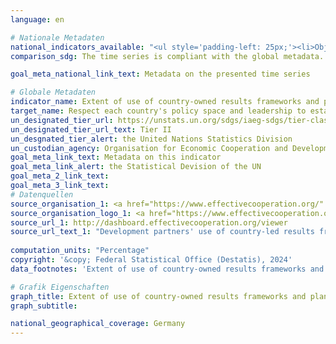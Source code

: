 ```yaml
---
language: en    

# Nationale Metadaten    
national_indicators_available: "<ul style='padding-left: 25px;'><li>Objectives</li> <li> Indicators</li> <li> Data</li> <li> Country-owned results frameworks and planning tools</li></ul>"    
comparison_sdg: The time series is compliant with the global metadata.    

goal_meta_national_link_text: Metadata on the presented time series    

# Globale Metadaten    
indicator_name: Extent of use of country-owned results frameworks and planning tools by providers of development cooperation    
target_name: Respect each country's policy space and leadership to establish and implement policies for poverty eradication and sustainable development    
un_designated_tier_url: https://unstats.un.org/sdgs/iaeg-sdgs/tier-classification/    
un_designated_tier_url_text: Tier II    
un_desgnated_tier_alert: the United Nations Statistics Division    
un_custodian_agency: Organisation for Economic Cooperation and Development (OECD)<br>United Nations Development Programme (UNDP)    
goal_meta_link_text: Metadata on this indicator    
goal_meta_link_alert: the Statistical Devision of the UN    
goal_meta_2_link_text:     
goal_meta_3_link_text:         
# Datenquellen
source_organisation_1: <a href="https://www.effectivecooperation.org/" target="_blank"> Global Partnership for Effective Development Co-operation (GPEDC) </a>
source_organisation_logo_1: <a href="https://www.effectivecooperation.org/" target="_blank"><img src="https://sdg-indikatoren.de/public/OrgImgEn/global.png" alt="Logo global" style="height:60px; width:148px"/></a>
source_url_1: http://dashboard.effectivecooperation.org/viewer
source_url_text_1: "Development partners' use of country-led results frameworks - Indicator results monitored using the partner country's own sources and monitoring systems"
    
computation_units: "Percentage"    
copyright: '&copy; Federal Statistical Office (Destatis), 2024'    
data_footnotes: 'Extent of use of country-owned results frameworks and planning tools by providers of development cooperation.<br>• Objectives: Proportion of project objectives of new development interventions drawn from country-led result frameworks.<br>• Indicators: Proportion of results indicators drawn from country-led results frameworks.<br>• Data: Proportion of results indicators which will be monitored using government sources and monitoring systems.<br>• Data is only available from 2016.'    

# Grafik Eigenschaften    
graph_title: Extent of use of country-owned results frameworks and planning tools in development cooperation
graph_subtitle:     

national_geographical_coverage: Germany    
---
```


<span></span>